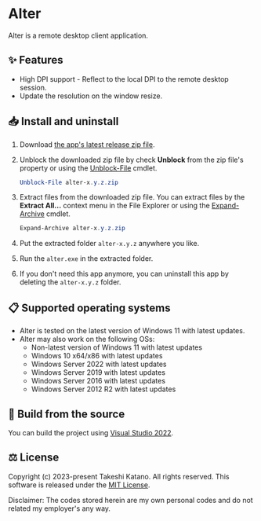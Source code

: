 # Alter

Alter is a remote desktop client application.

## ✨ Features

- High DPI support - Reflect to the local DPI to the remote desktop session.
- Update the resolution on the window resize.

## 📥 Install and uninstall

1. Download [the app's latest release zip file](https://github.com/tksh164/alter-rdp-client/releases/latest).

2. Unblock the downloaded zip file by check **Unblock** from the zip file's property or using the [Unblock-File](https://learn.microsoft.com/en-us/powershell/module/microsoft.powershell.utility/unblock-file) cmdlet.
    
    ```powershell
    Unblock-File alter-x.y.z.zip
    ```
    
3. Extract files from the downloaded zip file. You can extract files by the **Extract All...** context menu in the File Explorer or using the [Expand-Archive](https://learn.microsoft.com/en-us/powershell/module/microsoft.powershell.archive/expand-archive) cmdlet.

    ```powershell
    Expand-Archive alter-x.y.z.zip
    ```

4. Put the extracted folder `alter-x.y.z` anywhere you like.

5. Run the `alter.exe` in the extracted folder.

6. If you don't need this app anymore, you can uninstall this app by deleting the `alter-x.y.z` folder.

## 📋 Supported operating systems

- Alter is tested on the latest version of Windows 11 with latest updates.
- Alter may also work on the following OSs:
    - Non-latest version of Windows 11 with latest updates
    - Windows 10 x64/x86 with latest updates
    - Windows Server 2022 with latest updates
    - Windows Server 2019 with latest updates
    - Windows Server 2016 with latest updates
    - Windows Server 2012 R2 with latest updates

## 🔨 Build from the source

You can build the project using [Visual Studio 2022](https://visualstudio.microsoft.com/).

## ⚖️ License

Copyright (c) 2023-present Takeshi Katano. All rights reserved. This software is released under the [MIT License](https://github.com/tksh164/alter-rdp-client/blob/main/LICENSE).

Disclaimer: The codes stored herein are my own personal codes and do not related my employer's any way.
